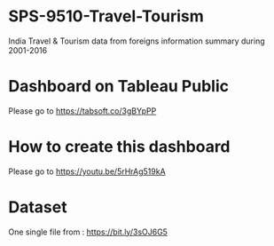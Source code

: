# SPS-9510-Travel-Tourism
India Travel &amp; Tourism data from foreigns information summary during 2001-2016

# Dashboard on Tableau Public 
Please go to https://tabsoft.co/3gBYpPP

# How to create this dashboard 
Please go to https://youtu.be/5rHrAg519kA

# Dataset 
One single file from : https://bit.ly/3sOJ6G5
